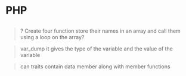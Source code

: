 # PHP

## 

>? Create four function store their names in an array and call them using a loop on the array?

> var_dump it gives the type of the variable and the value of the variable

> can traits contain data member along with member functions